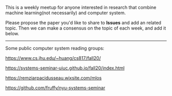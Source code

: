 This is a weekly meetup for anyone interested in research that combine machine learning(not necessarily) and computer system.

Please propose the paper you'd like to share to **Issues** and add an related topic. Then we can make a consensus on the topic of each week, and add it below.

---------------------------------------------

Some public computer system reading groups:

https://www.cs.jhu.edu/~huang/cs817/fall20/

https://systems-seminar-uiuc.github.io/fall20/index.html

https://remziarpacidusseau.wixsite.com/mlos

https://github.com/fruffy/nyu-systems-seminar


